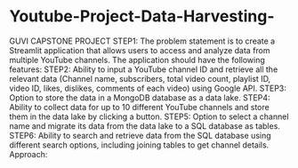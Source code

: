 # Youtube-Project-Data-Harvesting-
GUVI CAPSTONE PROJECT
STEP1:
  The problem statement is to create a Streamlit application that allows users to access and analyze data from multiple YouTube channels. The application should have the following features:
STEP2:
  Ability to input a YouTube channel ID and retrieve all the relevant data (Channel name, subscribers, total video count, playlist ID, video ID, likes, dislikes, comments of each video) using Google API.
STEP3:
  Option to store the data in a MongoDB database as a data lake.
STEP4:
  Ability to collect data for up to 10 different YouTube channels and store them in the data lake by clicking a button.
STEP5:
  Option to select a channel name and migrate its data from the data lake to a SQL database as tables.
STEP6:
  Ability to search and retrieve data from the SQL database using different search options, including joining tables to get channel details.
Approach: 
